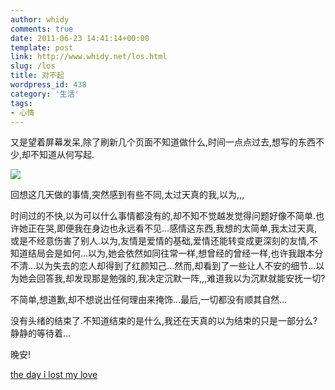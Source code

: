 ```yaml
---
author: whidy
comments: true
date: 2011-06-23 14:41:14+00:00
template: post
link: http://www.whidy.net/los.html
slug: /los
title: 对不起
wordpress_id: 438
category: '生活'
tags:
- 心情
---
```


又是望着屏幕发呆,除了刷新几个页面不知道做什么,时间一点点过去,想写的东西不少,却不知道从何写起.


![](https://www.whidy.net/wp-content/uploads/2011/06/clock-500x313.jpg)


回想这几天做的事情,突然感到有些不同,太过天真的我,以为,,,

时间过的不快,以为可以什么事情都没有的,却不知不觉越发觉得问题好像不简单.也许她正在哭,即便我在身边也永远看不见...感情这东西,我想的太简单,我太过天真,或是不经意伤害了别人.以为,友情是爱情的基础,爱情还能转变成更深刻的友情,不知道结局会是如何...以为,她会依然如同往常一样,想曾经的曾经一样,也许我跟本分不清...以为失去的恋人却得到了红颜知己...然而,却看到了一些让人不安的细节...以为她会回答我,却发现那是勉强的,我决定沉默一阵,,,难道我以为沉默就能安抚一切?

不简单,想道歉,却不想说出任何理由来掩饰...最后,一切都没有顺其自然...

没有头绪的结束了.不知道结束的是什么,我还在天真的以为结束的只是一部分么?静静的等待着...

晚安!

[the day i lost my love](http://down.yisell.com/paipai/yapp2011050805205120/sound/paipai_sound_2011032816145727000_88016.mp3)




